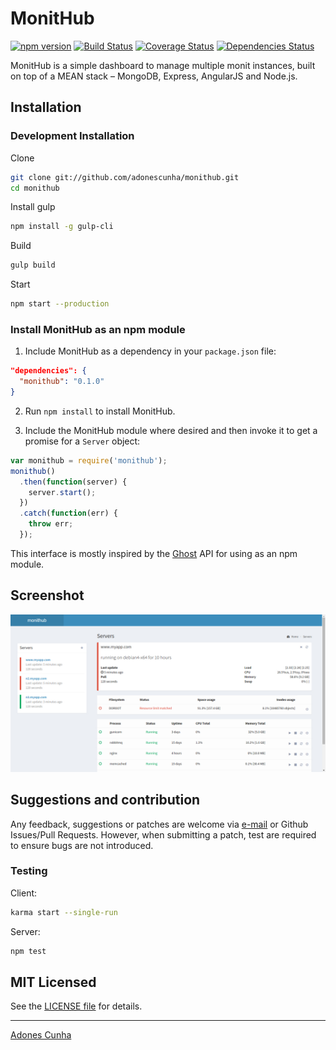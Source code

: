 # MonitHub
[![npm version](https://badge.fury.io/js/monithub.svg)](https://badge.fury.io/js/monithub)
[![Build Status](https://travis-ci.org/adonescunha/monithub.svg?branch=master)](https://travis-ci.org/adonescunha/monithub) [![Coverage Status](https://coveralls.io/repos/adonescunha/monithub/badge.svg?branch=master&service=github)](https://coveralls.io/github/adonescunha/monit?branch=master) [![Dependencies Status](https://david-dm.org/adonescunha/monithub.svg)](https://david-dm.org/adonescunha/monit)

MonitHub is a simple dashboard to manage multiple monit instances, built on top of a MEAN stack – MongoDB, Express, AngularJS and Node.js.

## Installation


### Development Installation

Clone

```bash
git clone git://github.com/adonescunha/monithub.git
cd monithub
```

Install gulp

```bash
npm install -g gulp-cli
```

Build

```bash
gulp build
```

Start

```bash
npm start --production
```
### Install MonitHub as an npm module

1. Include MonitHub as a dependency in your `package.json` file:
```json
"dependencies": {
  "monithub": "0.1.0"
}
```

2. Run `npm install` to install MonitHub.

3. Include the MonitHub module where desired and then invoke it to get a promise for a `Server` object:
```javascript
var monithub = require('monithub');
monithub()
  .then(function(server) {
    server.start();
  })
  .catch(function(err) {
    throw err;
  });
```

This interface is mostly inspired by the [Ghost](https://github.com/TryGhost/Ghost/wiki/Using-Ghost-as-an-npm-module) API for using as an npm module.

## Screenshot

[![Screenshot](files/screenshot.jpg)](files/screenshot.jpg)

## Suggestions and contribution

Any feedback, suggestions or patches are welcome via [e-mail](mailto:adonescunha@gmail.com) or Github Issues/Pull Requests. However, when submitting a patch, test are required to ensure bugs are not introduced.

### Testing

Client:

```bash
karma start --single-run
```

Server:

```bash
npm test
```

## MIT Licensed

See the [LICENSE file](LICENSE) for details.

-----
[Adones Cunha](http://github.com/adonescunha)
